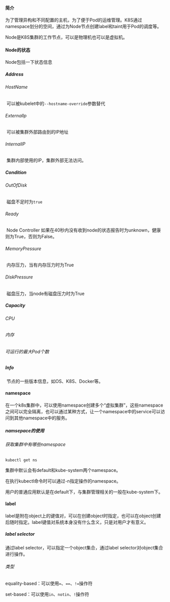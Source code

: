 #### 简介

为了管理异构和不同配置的主机，为了便于Pod的运维管理。K8S通过namespace划分的空间，通过为Node节点创建label和taint用于Pod的调度等。

Node是K8S集群的工作节点，可以是物理机也可以是虚拟机。



#### Node的状态

Node包括一下状态信息

##### Address

###### 	HostName

​		可以被kubelet中的`--hostname-override`参数替代

###### 	ExternalIp

​		可以被集群外部路由到的IP地址

###### 	InternalIP

​		集群内部使用的IP，集群外部无法访问。

##### Condition

###### 	OutOfDisk

​	磁盘不足时为`true`

###### 	Ready

​	Node Controller 如果在40秒内没有收到node的状态报告时为unknown，健康则为True，否则为False。

###### 	MemoryPressure

​	内存压力，当有内存压力时为True

###### 	DiskPressure

​	磁盘压力，当node有磁盘压力时为True

##### Capacity

###### 	CPU

###### 	内存

###### 	可运行的最大Pod个数

##### Info

​	节点的一些版本信息，如OS、K8S、Docker等。



#### namespace

在一个k8s集群中，可以使用namespace创建多个“虚拟集群”，这些namespace之间可以完全隔离，也可以通过某种方式，让一个namespace中的service可以访问到其他namespace中的服务。

##### namsepace的使用

###### 获取集群中有哪些namespace

`kubectl get ns`

集群中默认会有default和kube-system两个namespace。

在执行kubectl命令时可以通过-n指定操作的namespace。

用户的普通应用默认是在default下，与集群管理相关的一般在kube-system下。



#### label

​	label是附在object上的键值对，可以在创建object时指定，也可以在object创建后随时指定。label键值对系统本身没有什么含义，只是对用户才有意义。

##### label selector

通过label selector，可以指定一个object集合，通过label selector对object集合进行操作。

###### 类型

equality-based：可以使用`=`、`==`、`!=`操作符

set-based：可以使用`in`、`notin`、`!`操作符



